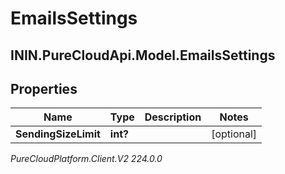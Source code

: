 # EmailsSettings

## ININ.PureCloudApi.Model.EmailsSettings

## Properties

|Name | Type | Description | Notes|
|------------ | ------------- | ------------- | -------------|
| **SendingSizeLimit** | **int?** |  | [optional] |



_PureCloudPlatform.Client.V2 224.0.0_
